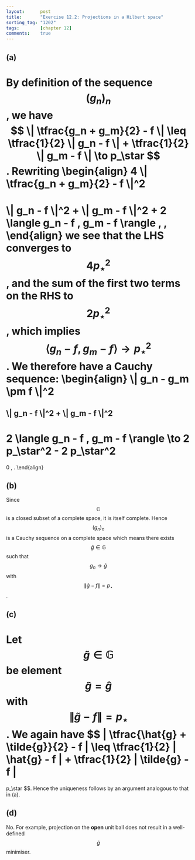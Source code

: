 ```yaml
---
layout:      post
title:       "Exercise 12.2: Projections in a Hilbert space"
sorting_tag: "1202"
tags:        [chapter 12]
comments:    true
---
```


<!-- $$\mathbb{G}$$ is a closed convex subset of $$\mathbb{H}$$. -->

## (a)

By definition of the sequence $$ ( g_n )_n $$, we have
$$
  \| \tfrac{g_n + g_m}{2} - f \|
  \leq
  \tfrac{1}{2}
  \| g_n - f \|
  +
  \tfrac{1}{2}
  \| g_m - f \|
  \to
  p_\star
$$.
Rewriting
\begin{align}
  4 \\| \tfrac{g\_n + g\_m}{2} - f \\|^2
  =
  \\| g\_n - f \\|^2 + \\| g\_m - f \\|^2
  +
  2 \langle g\_n - f , g\_m - f \rangle
  \, ,
\end{align}
we see that the LHS converges to $$4 p_\star^2$$, and the sum of the first
two terms on the RHS to $$2 p_\star^2$$, which implies
$$\langle g_n - f , g_m - f \rangle \to p_\star^2$$.
We therefore have a Cauchy sequence:
\begin{align}
  \\| g\_n - g\_m \pm f \\|^2
  =
  \\| g\_n - f \\|^2 + \\| g\_m - f \\|^2
  -
  2 \langle g\_n - f , g\_m - f \rangle
  \to 2 p\_\star^2 - 2 p\_\star^2
  =
  0
  \, .
\end{align}


## (b)

Since $$\mathbb{G}$$ is a closed subset of a complete space, it is itself
complete. Hence $$( g_n )_n$$ is a Cauchy sequence on a complete space which
means there exists $$ \hat{g} \in \mathbb{G}$$ such that $$g_n \to \hat{g}$$
with $$\| \hat{g} - f \| = p_\star$$.


## (c)

Let $$\tilde{g} \in \mathbb{G}$$ be element $$ \tilde{g} = \hat{g} $$ with
$$\| \tilde{g} - f \| = p_\star$$. We again have
$$
  \| \tfrac{\hat{g} + \tilde{g}}{2} - f \|
  \leq
  \tfrac{1}{2}
  \| \hat{g} - f \|
  +
  \tfrac{1}{2}
  \| \tilde{g} - f \|
  =
  p_\star
$$.
Hence the uniqueness follows by an argument analogous to that in (a).


## (d)

No. For example, projection on the __open__ unit ball does not result in
a well-defined $$\hat{g}$$ minimiser.
